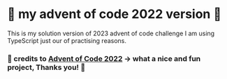 # :santa: my advent of code 2022 version :santa:

This is my solution version of 2023 advent of code challenge
I am using TypeScript just our of practising reasons.

### :star2: credits to [Advent of Code 2022](https://adventofcode.com/) -> what a nice and fun project, Thanks you! :star2:
